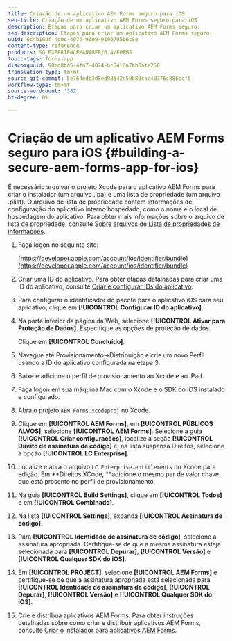 ```yaml
---
title: Criação de um aplicativo AEM Forms seguro para iOS
seo-title: Criação de um aplicativo AEM Forms seguro para iOS
description: Etapas para criar um aplicativo AEM Forms seguro.
seo-description: Etapas para criar um aplicativo AEM Forms seguro.
uuid: 6c4b160f-4d0c-4976-9609-9196795b6c8e
content-type: reference
products: SG_EXPERIENCEMANAGER/6.4/FORMS
topic-tags: forms-app
discoiquuid: 90cd8ba5-4f47-4074-bc54-6a7bb8afe256
translation-type: tm+mt
source-git-commit: 5e764edb3d8ed98542c50b80cac40776c886ccf5
workflow-type: tm+mt
source-wordcount: '382'
ht-degree: 0%

---
```



# Criação de um aplicativo AEM Forms seguro para iOS {#building-a-secure-aem-forms-app-for-ios}

É necessário arquivar o projeto Xcode para o aplicativo AEM Forms para criar o instalador (um arquivo .ipa) e uma lista de propriedade (um arquivo .plist). O arquivo de lista de propriedade contém informações de configuração do aplicativo interno hospedado, como o nome e o local de hospedagem do aplicativo. Para obter mais informações sobre o arquivo de lista de propriedade, consulte [Sobre arquivos de Lista de propriedades de informações](https://developer.apple.com/library/ios/#documentation/general/Reference/InfoPlistKeyReference/Articles/AboutInformationPropertyListFiles.html).

1. Faça logon no seguinte site:

   [https://developer.apple.com/account/ios/identifier/bundle](https://developer.apple.com/account/ios/identifier/bundle)

1. Criar uma ID do aplicativo. Para obter etapas detalhadas para criar uma ID do aplicativo, consulte [Criar e configurar IDs do aplicativo](https://developer.apple.com/library/ios/documentation/IDEs/Conceptual/AppDistributionGuide/MaintainingProfiles/MaintainingProfiles.html).
1. Para configurar o identificador do pacote para o aplicativo iOS para seu aplicativo, clique em **[!UICONTROL Configurar ID do aplicativo]**.
1. Na parte inferior da página da Web, selecione **[!UICONTROL Ativar para Proteção de Dados]**. Especifique as opções de proteção de dados.

   Clique em **[!UICONTROL Concluído]**.

1. Navegue até Provisionamento->Distribuição e crie um novo Perfil usando a ID do aplicativo configurada na etapa 3.
1. Baixe e adicione o perfil de provisionamento ao Xcode e ao iPad.
1. Faça logon em sua máquina Mac com o Xcode e o SDK do iOS instalado e configurado.
1. Abra o projeto `AEM Forms.xcodeproj` no Xcode.
1. Clique em **[!UICONTROL AEM Forms]**, em **[!UICONTROL PÚBLICOS ALVOS]**, selecione **[!UICONTROL AEM Forms]**. Selecione a guia **[!UICONTROL Criar configurações]**, localize a seção **[!UICONTROL Direito de assinatura de código]** e, na lista suspensa Direitos, selecione a opção **[!UICONTROL LC Enterprise]**.
1. Localize e abra o arquivo `LC Enterprise.entitlements` no Xcode para edição. Em **Direitos XCode, **adicione o mesmo par de valor chave que está presente no perfil de provisionamento.
1. Na guia **[!UICONTROL Build Settings]**, clique em **[!UICONTROL Todos]** e em **[!UICONTROL Combinado]**.
1. Na lista **[!UICONTROL Settings]**, expanda **[!UICONTROL Assinatura de código]**.
1. Para **[!UICONTROL Identidade de assinatura de código]**, selecione a assinatura apropriada. Certifique-se de que a mesma assinatura esteja selecionada para **[!UICONTROL Depurar]**, **[!UICONTROL Versão]** e **[!UICONTROL Qualquer SDK do iOS]**.
1. Em **[!UICONTROL PROJECT]**, selecione **[!UICONTROL AEM Forms]** e certifique-se de que a assinatura apropriada está selecionada para **[!UICONTROL Identidade de assinatura de código]**, **[!UICONTROL Depurar]**, **[!UICONTROL Versão]** e **[!UICONTROL Qualquer SDK do iOS]**.
1. Crie e distribua aplicativos AEM Forms. Para obter instruções detalhadas sobre como criar e distribuir aplicativos AEM Forms, consulte [Criar o instalador para aplicativos AEM Forms](setup-xcode-project-build-installer.md#build-the-installer-for-the-mobile-workspace-app).
